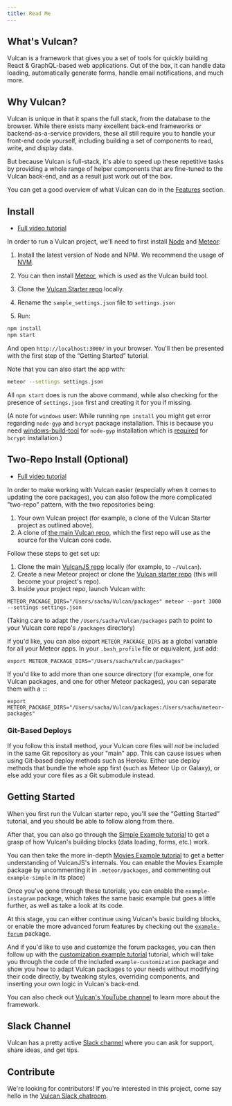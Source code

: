 ```yaml
---
title: Read Me
---
```


## What's Vulcan?

Vulcan is a framework that gives you a set of tools for quickly building React & GraphQL-based web applications. Out of the box, it can handle data loading, automatically generate forms, handle email notifications, and much more. 

## Why Vulcan?

Vulcan is unique in that it spans the full stack, from the database to the browser. While there exists many excellent back-end frameworks or backend-as-a-service providers, these all still require you to handle your front-end code yourself, including building a set of components to read, write, and display data. 

But because Vulcan is full-stack, it's able to speed up these repetitive tasks by providing a whole range of helper components that are fine-tuned to the Vulcan back-end, and as a result just work out of the box. 

You can get a good overview of what Vulcan can do in the [Features](features.html) section. 

## Install

- [Full video tutorial](https://www.youtube.com/watch?v=aCjR9UrNqVk)

In order to run a Vulcan project, we'll need to first install [Node](https://nodejs.org/en/) and [Meteor](https://www.meteor.com/):

1. Install the latest version of Node and NPM. We recommend the usage of [NVM](http://nvm.sh).

2. You can then install [Meteor](https://www.meteor.com/install), which is used as the Vulcan build tool.

3. Clone the [Vulcan Starter repo](https://github.com/VulcanJS/Vulcan-Starter) locally.

4. Rename the `sample_settings.json` file to `settings.json`

5. Run:

```sh
npm install
npm start
```

And open `http://localhost:3000/` in your browser. You'll then be presented with the first step of the “Getting Started” tutorial. 

Note that you can also start the app with:

```sh
meteor --settings settings.json 
```

All `npm start` does is run the above command, while also checking for the presence of `settings.json` first and creating it for you if missing. 

(A note for `windows` user: While running `npm install` you might get error regarding `node-gyp` and `bcrypt` package installation. This is because you need [windows-build-tool](https://github.com/nodejs/node-gyp/blob/master/README.md#on-windows) for `node-gyp` installation which is [required](https://github.com/kelektiv/node.bcrypt.js#dependencies) for `bcrypt` installation.)

## Two-Repo Install (Optional)

- [Full video tutorial](https://www.youtube.com/watch?v=mEemOReAw5Y)

In order to make working with Vulcan easier (especially when it comes to updating the core packages), you can also follow the more complicated "two-repo" pattern, with the two repositories being: 

1. Your own Vulcan project (for example, a clone of the Vulcan Starter project as outlined above).
2. A clone of [the main Vulcan repo](https://github.com/VulcanJS/Vulcan/), which the first repo will use as the source for the Vulcan core code. 

Follow these steps to get set up:

1. Clone the main [VulcanJS repo](https://github.com/VulcanJS/Vulcan) locally (for example, to `~/Vulcan`).
2. Create a new Meteor project or clone the [Vulcan starter repo](https://github.com/VulcanJS/Vulcan-Starter) (this will become your project's repo).
3. Inside your project repo, launch Vulcan with:

```
METEOR_PACKAGE_DIRS="/Users/sacha/Vulcan/packages" meteor --port 3000 --settings settings.json
```

(Taking care to adapt the `/Users/sacha/Vulcan/packages` path to point to your Vulcan core repo's `/packages` directory)

If you'd like, you can also export `METEOR_PACKAGE_DIRS` as a global variable for all your Meteor apps. In your `.bash_profile` file or equivalent, just add:

```
export METEOR_PACKAGE_DIRS="/Users/sacha/Vulcan/packages"
```

If you'd like to add more than one source directory (for example, one for Vulcan packages, and one for other Meteor packages), you can separate them with a `:`:

```
export METEOR_PACKAGE_DIRS="/Users/sacha/Vulcan/packages:/Users/sacha/meteor-packages"
```

### Git-Based Deploys

If you follow this install method, your Vulcan core files will *not* be included in the same Git repository as your "main" app. This can cause issues when using Git-based deploy methods such as Heroku. Either use deploy methods that bundle the whole app first (such as Meteor Up or Galaxy), or else add your core files as a Git submodule instead.

## Getting Started

When you first run the Vulcan starter repo, you'll see the “Getting Started” tutorial, and you should be able to follow along from there. 

After that, you can also go through the [Simple Example tutorial](example-simple.html) to get a grasp of how Vulcan's building blocks (data loading, forms, etc.) work. 

You can then take the more in-depth [Movies Example tutorial](example-movies.html) to get a better understanding of VulcanJS's internals. You can enable the Movies Example package by uncommenting it in `.meteor/packages`, and commenting out `example-simple` in its place)

Once you've gone through these tutorials, you can enable the `example-instagram` package, which takes the same basic example but goes a little further, as well as take a look at its code. 

At this stage, you can either continue using Vulcan's basic building blocks, or enable the more advanced forum features by checking out the [`example-forum`](example-forum.html) package. 

And if you'd like to use and customize the forum packages, you can then follow up with the [customization example tutorial](example-customization.html) tutorial, which will take you through the code of the included `example-customization` package and show you how to adapt Vulcan packages to your needs without modifying their code directly, by tweaking styles, overriding components, and inserting your own logic in Vulcan's back-end. 

You can also check out [Vulcan's YouTube channel](https://www.youtube.com/channel/UCGIvQQ6zw7ov2cHgD70HFlA) to learn more about the framework. 

## Slack Channel

Vulcan has a pretty active [Slack channel](http://slack.vulcanjs.org/) where you can ask for support, share ideas, and get tips. 

## Contribute

We're looking for contributors! If you're interested in this project, come say hello in the [Vulcan Slack chatroom](http://slack.vulcanjs.org/).
